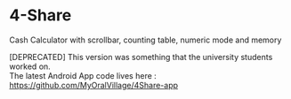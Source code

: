 # 4-Share
Cash Calculator with scrollbar, counting table, numeric mode and memory

[DEPRECATED]
This version was something that the university students worked on.  
The latest Android App code lives here : https://github.com/MyOralVillage/4Share-app
